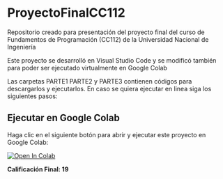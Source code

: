 # ProyectoFinalCC112
Repositorio creado para presentación del proyecto final del curso de Fundamentos de Programación (CC112) de la Universidad Nacional de Ingeniería

Este proyecto se desarrolló en Visual Studio Code y se modificó también para poder ser ejecutado virtualmente en Google Colab

Las carpetas PARTE1 PARTE2 y PARTE3 contienen códigos para descargarlos y ejecutarlos. En caso se quiera ejecutar en linea siga los siguientes pasos:

## Ejecutar en Google Colab
Haga clic en el siguiente botón para abrir y ejecutar este proyecto en Google Colab:

[![Open In Colab](https://colab.research.google.com/assets/colab-badge.svg)](https://colab.research.google.com/github/SebasHuaypar/ProyectoFinalCC112/blob/main/ProyectoFinal_SebastianHuaypar.ipynb)


**Calificación Final: 19**
